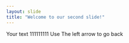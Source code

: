 ```yaml
---
layout: slide
title: "Welcome to our second slide!"
---
```

Your text 111111111
Use The left arrow to go back

